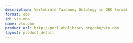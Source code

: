 ```yaml
---
description: Vertebrate Taxonomy Ontology in OBO format
format: obo
id: vto.obo
name: vto.obo
product_url: http://purl.obolibrary.org/obo/vto.obo
layout: product_detail
---
```

